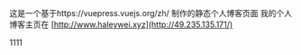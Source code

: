 这是一个基于https://vuepress.vuejs.org/zh/  制作的静态个人博客页面
我的个人博客主页在 [http://www.haleywei.xyz](http://49.235.135.171/)





1111
